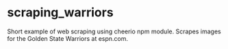 # scraping_warriors
Short example of web scraping using cheerio npm module. Scrapes images for the Golden State Warriors at espn.com.
